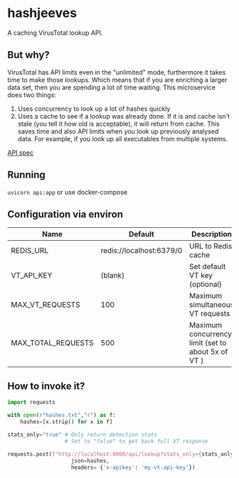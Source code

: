# hashjeeves
A caching VirusTotal lookup API. 

## But why?

VirusTotal has API limits even in the "unlimited" mode, furthermore it takes time to make those lookups. Which means that if you are enriching a larger data set, then you are spending a lot of time waiting. This microservice does two things:

1. Uses concurrency to look up a lot of hashes quickly
2. Uses a cache to see if a lookup was already done. If it is and cache isn't stale (you tell it how old is acceptable), it will return from cache. This saves time and also API limits when you look up previously analysed data. For example, if you look up all executables from multiple systems.

[API spec](https://petstore.swagger.io/?url=https://raw.githubusercontent.com/truekonrads/hashjeeves/main/openapi.json)

## Running
```uvicorn api:app``` or use docker-compose

## Configuration via environ

| Name            | Default                  | Description                  |
| ----------------|--------------------------|-----------------------------|
| REDIS_URL       |redis://localhost:6379/0  | URL to Redis cache           |
| VT_API_KEY      | (blank)                  | Set default VT key (optional)|
| MAX_VT_REQUESTS | 100                      | Maximum simultaneous VT requests |
| MAX_TOTAL_REQUESTS | 500                   | Maximum concurrency limit (set to about 5x of VT ) |

## How to invoke it?
```python 
import requests

with open(r"hashes.txt","r") as f:
    hashes=[x.strip() for x in f]

stats_only="true" # Only return detection stats
                  # Set to "false" to get back full VT response
                  
requests.post(f"http://localhost:8000/api/lookup?stats_only={stats_only}",
                    json=hashes, 
                    headers= {'x-apikey': 'my-vt-api-key'})
```
